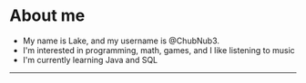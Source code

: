 # About me
- My name is Lake, and my username is @ChubNub3.
- I'm interested in programming, math, games, and I like listening to music
- I'm currently learning Java and SQL
---------------------------------------------



<!---
- 👋 Hi, I’m @ChubNub3
- 👀 I’m interested in ...
- 🌱 I’m currently learning ...
- 💞️ I’m looking to collaborate on ...
- 📫 How to reach me ...
--->
<!---
ChubNub3/ChubNub3 is a ✨ special ✨ repository because its `README.md` (this file) appears on your GitHub profile.
You can click the Preview link to take a look at your changes.
--->

